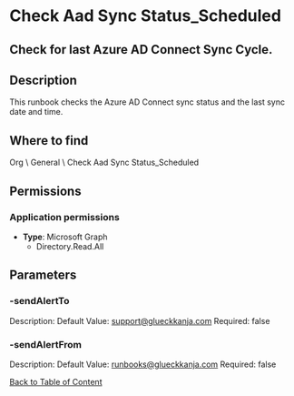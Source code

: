 # Check Aad Sync Status_Scheduled

## Check for last Azure AD Connect Sync Cycle.

## Description
This runbook checks the Azure AD Connect sync status and the last sync date and time.

## Where to find
Org \ General \ Check Aad Sync Status_Scheduled

## Permissions
### Application permissions
- **Type**: Microsoft Graph
  - Directory.Read.All


## Parameters
### -sendAlertTo
Description: 
Default Value: support@glueckkanja.com
Required: false

### -sendAlertFrom
Description: 
Default Value: runbooks@glueckkanja.com
Required: false


[Back to Table of Content](../../../README.md)

